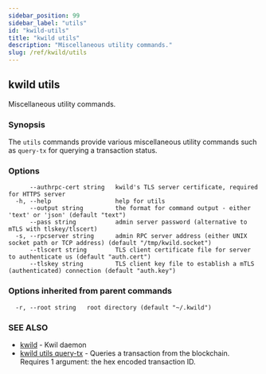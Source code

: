 ```yaml
---
sidebar_position: 99
sidebar_label: "utils"
id: "kwild-utils"
title: "kwild utils"
description: "Miscellaneous utility commands."
slug: /ref/kwild/utils
---
```


## kwild utils

Miscellaneous utility commands.

### Synopsis

The `utils` commands provide various miscellaneous utility commands such as `query-tx` for querying a transaction status.

### Options

```
      --authrpc-cert string   kwild's TLS server certificate, required for HTTPS server
  -h, --help                  help for utils
      --output string         the format for command output - either 'text' or 'json' (default "text")
      --pass string           admin server password (alternative to mTLS with tlskey/tlscert)
  -s, --rpcserver string      admin RPC server address (either UNIX socket path or TCP address) (default "/tmp/kwild.socket")
      --tlscert string        TLS client certificate file for server to authenticate us (default "auth.cert")
      --tlskey string         TLS client key file to establish a mTLS (authenticated) connection (default "auth.key")
```

### Options inherited from parent commands

```
  -r, --root string   root directory (default "~/.kwild")
```

### SEE ALSO

* [kwild](/docs/ref/kwild)	 - Kwil daemon
* [kwild utils query-tx](/docs/ref/kwild/utils/query-tx)	 - Queries a transaction from the blockchain. Requires 1 argument: the hex encoded transaction ID.

